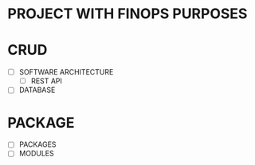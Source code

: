 # PROJECT WITH FINOPS PURPOSES

# CRUD
- [ ] SOFTWARE ARCHITECTURE
  - [ ] REST API
- [ ] DATABASE

# PACKAGE
- [ ] PACKAGES
- [ ] MODULES